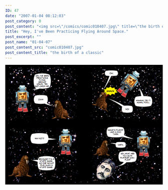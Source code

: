 ```yaml
---
ID: 47
date: "2007-01-04 08:12:03"
post_category: 0
post_content: "<img src=\"/comics/comic010407.jpg\" title=\"the birth of a classic\" />"
title: "Hey, I've Been Practicing Flying Around Space."
post_excerpt: ""
post_name: "01-04-07"
post_content_src: "comic010407.jpg"
post_content_title: "the birth of a classic"
---
```



[![the birth of a classic](/comics-hi-res/comic010407.jpg)](/comics-hi-res/comic010407.jpg "the birth of a classic")
